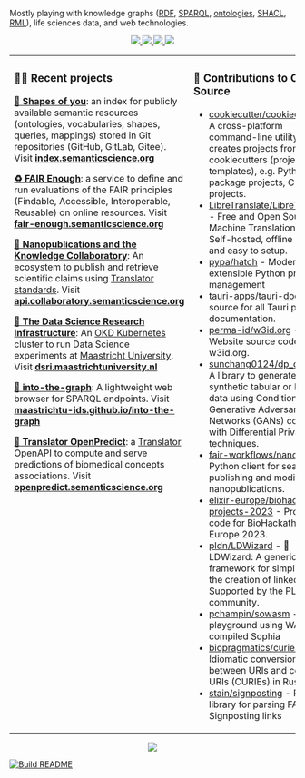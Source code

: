 Mostly playing with knowledge graphs ([RDF](https://www.w3.org/RDF/), [SPARQL](https://www.w3.org/TR/sparql11-query/), [ontologies](https://www.w3.org/OWL), [SHACL](https://www.w3.org/TR/shacl/), [RML](https://rml.io)), life sciences data, and web technologies.

<div align="center">
	<a href="https://orcid.org/0000-0002-1501-1082" target="_blank">
		<img src="https://img.shields.io/badge/ORCID-0000--0002--1501--1082-a6ce39?logo=orcid" />
	</a>
	<a href="https://scholar.google.fr/citations?user=G59f3woAAAAJ" target="_blank">
		<img src="https://img.shields.io/badge/Google%20Scholar-Vincent%20Emonet-4d90fe?logo=google-scholar" />
	</a>
	<a href="https://dblp.uni-trier.de/pid/152/9320" target="_blank">
		<img src="https://img.shields.io/badge/DBLP-Vincent%20Emonet-f8c91f?logo=dblp" />
	</a>
	<a href="https://www.semanticscholar.org/author/Vincent-Emonet/2467370" target="_blank">
		<img src="https://img.shields.io/badge/Semantic%20Scholar-Vincent%20Emonet-237aaa" />
	</a>
</div>

<table><tr><td valign="top" width="50%">

### 👨‍💻 Recent projects
[**💠 Shapes of you**](https://github.com/vemonet/shapes-of-you): an index for publicly available semantic resources (ontologies,  vocabularies, shapes, queries, mappings) stored in Git repositories  (GitHub, GitLab, Gitee). Visit **[index.semanticscience.org](https://index.semanticscience.org)** 

[**♻️ FAIR Enough**](https://github.com/MaastrichtU-IDS/fair-enough): a service to define and run evaluations of the FAIR principles (Findable, Accessible, Interoperable, Reusable) on online resources. Visit **[fair-enough.semanticscience.org](https://fair-enough.semanticscience.org)** 

[**🔬 Nanopublications and the Knowledge Collaboratory**](http://nanopub.org/wordpress/): An ecosystem to publish and retrieve scientific claims using [Translator standards](https://github.com/NCATSTranslator/ReasonerAPI). Visit **[api.collaboratory.semanticscience.org](https://api.collaboratory.semanticscience.org/)**

[**🔭 The Data Science Research Infrastructure**](https://dsri.maastrichtuniversity.nl): An [OKD Kubernetes](https://www.okd.io/) cluster to run Data Science experiments at [Maastricht University](https://maastrichtuniversity.nl). Visit [**dsri.maastrichtuniversity.nl**](https://dsri.maastrichtuniversity.nl)

[**🧭 into-the-graph**](https://github.com/MaastrichtU-IDS/into-the-graph): A lightweight web browser for SPARQL endpoints. Visit **[maastrichtu-ids.github.io/into-the-graph](https://maastrichtu-ids.github.io/into-the-graph)**

[**🔮 Translator OpenPredict**](https://github.com/MaastrichtU-IDS/translator-openpredict): a [Translator](https://ncats.nih.gov/translator) OpenAPI to compute and serve predictions of biomedical concepts associations. Visit **[openpredict.semanticscience.org](https://openpredict.semanticscience.org/)**

</td><td valign="top" width="50%">

### 🧞 Contributions to Open Source
<!-- contributions starts -->
* [cookiecutter/cookiecutter](https://github.com/cookiecutter/cookiecutter) - A cross-platform command-line utility that creates projects from cookiecutters (project templates), e.g. Python package projects, C projects.
* [LibreTranslate/LibreTranslate](https://github.com/LibreTranslate/LibreTranslate) - Free and Open Source Machine Translation API. Self-hosted, offline capable and easy to setup.
* [pypa/hatch](https://github.com/pypa/hatch) - Modern, extensible Python project management
* [tauri-apps/tauri-docs](https://github.com/tauri-apps/tauri-docs) - The source for all Tauri project documentation.
* [perma-id/w3id.org](https://github.com/perma-id/w3id.org) - Website source code for w3id.org.
* [sunchang0124/dp_cgans](https://github.com/sunchang0124/dp_cgans) - A library to generate synthetic tabular or RDF data using Conditional Generative Adversary Networks (GANs) combined with Differential Privacy techniques.
* [fair-workflows/nanopub](https://github.com/fair-workflows/nanopub) - Python client for searching, publishing and modifying nanopublications.
* [elixir-europe/biohackathon-projects-2023](https://github.com/elixir-europe/biohackathon-projects-2023) - Project code for BioHackathon Europe 2023.
* [pldn/LDWizard](https://github.com/pldn/LDWizard) - 🧙 LDWizard: A generic framework for simplifying the creation of linked data. Supported by the PLDN community.
* [pchampin/sowasm](https://github.com/pchampin/sowasm) - RDF playground using WASM-compiled Sophia
* [biopragmatics/curies.rs](https://github.com/biopragmatics/curies.rs) - 🦀 Idiomatic conversion between URIs and compact URIs (CURIEs) in Rust
* [stain/signposting](https://github.com/stain/signposting) - Python library for parsing FAIR Signposting links
<!-- contributions ends -->

</td></tr>

</table>

<div align="center">
    <a href="https://github.com/anuraghazra/github-readme-stats" target="_blank">
        <img src="https://github-readme-stats.vercel.app/api?username=vemonet&show_icons=true" />
    </a>
</div>

<a href="https://github.com/vemonet/vemonet/actions"><img src="https://github.com/vemonet/vemonet/workflows/Build%20README/badge.svg" alt="Build README"></a>

<!-- 
<a href="https://github.com/vemonet/vemonet/actions"><img src="https://github.com/vemonet/vemonet/workflows/Build%20README/badge.svg" align="right" alt="Build README"></a> <a href="https://simonwillison.net/2020/Jul/10/self-updating-profile-readme/">Built using simonw self-updating README</a>

<a href="https://github.com/vemonet/rdflib-endpoint" target="_blank">
	<img src="https://img.shields.io/badge/GitHub-vemonet/rdflib--endpoint-24292e?logo=github" />
</a>

[**📜 Publications on Google Scholar**](https://scholar.google.com/citations?hl=en&user=G59f3woAAAAJ&sortby=pubdate)

[**📬 Contact me on Gitter**](https://gitter.im/vemonet)

Personal stats API:

[![Vincent's GitHub stats](https://github-readme-stats.vercel.app/api?username=vemonet&show_icons=true)](https://github.com/anuraghazra/github-readme-stats)

### Releases 🏷️
<!-- recent_releases starts --

<!-- recent_releases ends --

<!-- See [all releases](https://github.com/vemonet/vemonet/blob/main/releases.md) --

-->
